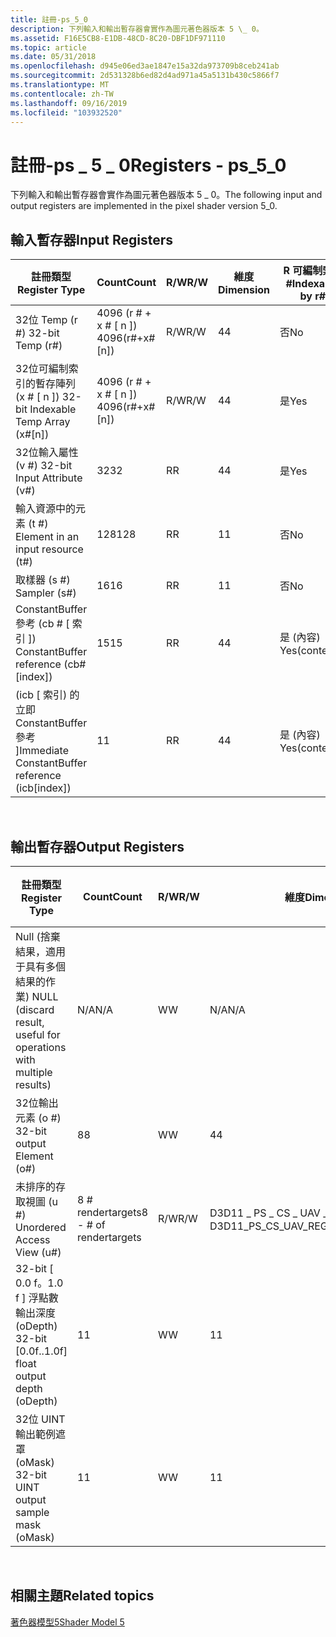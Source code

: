 ```yaml
---
title: 註冊-ps_5_0
description: 下列輸入和輸出暫存器會實作為圖元著色器版本 5 \_ 0。
ms.assetid: F16E5CB8-E1DB-48CD-8C20-DBF1DF971110
ms.topic: article
ms.date: 05/31/2018
ms.openlocfilehash: d945e06ed3ae1847e15a32da973709b8ceb241ab
ms.sourcegitcommit: 2d531328b6ed82d4ad971a45a5131b430c5866f7
ms.translationtype: MT
ms.contentlocale: zh-TW
ms.lasthandoff: 09/16/2019
ms.locfileid: "103932520"
---
```

# <a name="registers---ps_5_0"></a><span data-ttu-id="cfffd-103">註冊-ps \_ 5 \_ 0</span><span class="sxs-lookup"><span data-stu-id="cfffd-103">Registers - ps\_5\_0</span></span>

<span data-ttu-id="cfffd-104">下列輸入和輸出暫存器會實作為圖元著色器版本 5 \_ 0。</span><span class="sxs-lookup"><span data-stu-id="cfffd-104">The following input and output registers are implemented in the pixel shader version 5\_0.</span></span>

## <a name="input-registers"></a><span data-ttu-id="cfffd-105">輸入暫存器</span><span class="sxs-lookup"><span data-stu-id="cfffd-105">Input Registers</span></span>



| <span data-ttu-id="cfffd-106">註冊類型</span><span class="sxs-lookup"><span data-stu-id="cfffd-106">Register Type</span></span>                                     | <span data-ttu-id="cfffd-107">Count</span><span class="sxs-lookup"><span data-stu-id="cfffd-107">Count</span></span>              | <span data-ttu-id="cfffd-108">R/W</span><span class="sxs-lookup"><span data-stu-id="cfffd-108">R/W</span></span> | <span data-ttu-id="cfffd-109">維度</span><span class="sxs-lookup"><span data-stu-id="cfffd-109">Dimension</span></span> | <span data-ttu-id="cfffd-110">R 可編制索引\#</span><span class="sxs-lookup"><span data-stu-id="cfffd-110">Indexable by r\#</span></span> | <span data-ttu-id="cfffd-111">Defaults</span><span class="sxs-lookup"><span data-stu-id="cfffd-111">Defaults</span></span> | <span data-ttu-id="cfffd-112">需要 DCL</span><span class="sxs-lookup"><span data-stu-id="cfffd-112">Requires DCL</span></span> |
|---------------------------------------------------|--------------------|-----|-----------|------------------|----------|--------------|
| <span data-ttu-id="cfffd-113">32位 Temp (r \#) </span><span class="sxs-lookup"><span data-stu-id="cfffd-113">32-bit Temp (r\#)</span></span>                                 | <span data-ttu-id="cfffd-114">4096 (r \# + x \# \[ n \]) </span><span class="sxs-lookup"><span data-stu-id="cfffd-114">4096(r\#+x\#\[n\])</span></span> | <span data-ttu-id="cfffd-115">R/W</span><span class="sxs-lookup"><span data-stu-id="cfffd-115">R/W</span></span> | <span data-ttu-id="cfffd-116">4</span><span class="sxs-lookup"><span data-stu-id="cfffd-116">4</span></span>         | <span data-ttu-id="cfffd-117">否</span><span class="sxs-lookup"><span data-stu-id="cfffd-117">No</span></span>               | <span data-ttu-id="cfffd-118">None</span><span class="sxs-lookup"><span data-stu-id="cfffd-118">None</span></span>     | <span data-ttu-id="cfffd-119">Yes</span><span class="sxs-lookup"><span data-stu-id="cfffd-119">Yes</span></span>          |
| <span data-ttu-id="cfffd-120">32位可編制索引的暫存陣列 (x \# \[ n \]) </span><span class="sxs-lookup"><span data-stu-id="cfffd-120">32-bit Indexable Temp Array (x\#\[n\])</span></span>            | <span data-ttu-id="cfffd-121">4096 (r \# + x \# \[ n \]) </span><span class="sxs-lookup"><span data-stu-id="cfffd-121">4096(r\#+x\#\[n\])</span></span> | <span data-ttu-id="cfffd-122">R/W</span><span class="sxs-lookup"><span data-stu-id="cfffd-122">R/W</span></span> | <span data-ttu-id="cfffd-123">4</span><span class="sxs-lookup"><span data-stu-id="cfffd-123">4</span></span>         | <span data-ttu-id="cfffd-124">是</span><span class="sxs-lookup"><span data-stu-id="cfffd-124">Yes</span></span>              | <span data-ttu-id="cfffd-125">無</span><span class="sxs-lookup"><span data-stu-id="cfffd-125">None</span></span>     | <span data-ttu-id="cfffd-126">Yes</span><span class="sxs-lookup"><span data-stu-id="cfffd-126">Yes</span></span>          |
| <span data-ttu-id="cfffd-127">32位輸入屬性 (v \#) </span><span class="sxs-lookup"><span data-stu-id="cfffd-127">32-bit Input Attribute (v\#)</span></span>                      | <span data-ttu-id="cfffd-128">32</span><span class="sxs-lookup"><span data-stu-id="cfffd-128">32</span></span>                 | <span data-ttu-id="cfffd-129">R</span><span class="sxs-lookup"><span data-stu-id="cfffd-129">R</span></span>   | <span data-ttu-id="cfffd-130">4</span><span class="sxs-lookup"><span data-stu-id="cfffd-130">4</span></span>         | <span data-ttu-id="cfffd-131">是</span><span class="sxs-lookup"><span data-stu-id="cfffd-131">Yes</span></span>              | <span data-ttu-id="cfffd-132">無</span><span class="sxs-lookup"><span data-stu-id="cfffd-132">None</span></span>     | <span data-ttu-id="cfffd-133">Yes</span><span class="sxs-lookup"><span data-stu-id="cfffd-133">Yes</span></span>          |
| <span data-ttu-id="cfffd-134">輸入資源中的元素 (t \#) </span><span class="sxs-lookup"><span data-stu-id="cfffd-134">Element in an input resource (t\#)</span></span>                | <span data-ttu-id="cfffd-135">128</span><span class="sxs-lookup"><span data-stu-id="cfffd-135">128</span></span>                | <span data-ttu-id="cfffd-136">R</span><span class="sxs-lookup"><span data-stu-id="cfffd-136">R</span></span>   | <span data-ttu-id="cfffd-137">1</span><span class="sxs-lookup"><span data-stu-id="cfffd-137">1</span></span>         | <span data-ttu-id="cfffd-138">否</span><span class="sxs-lookup"><span data-stu-id="cfffd-138">No</span></span>               | <span data-ttu-id="cfffd-139">None</span><span class="sxs-lookup"><span data-stu-id="cfffd-139">None</span></span>     | <span data-ttu-id="cfffd-140">Yes</span><span class="sxs-lookup"><span data-stu-id="cfffd-140">Yes</span></span>          |
| <span data-ttu-id="cfffd-141">取樣器 (s \#) </span><span class="sxs-lookup"><span data-stu-id="cfffd-141">Sampler (s\#)</span></span>                                     | <span data-ttu-id="cfffd-142">16</span><span class="sxs-lookup"><span data-stu-id="cfffd-142">16</span></span>                 | <span data-ttu-id="cfffd-143">R</span><span class="sxs-lookup"><span data-stu-id="cfffd-143">R</span></span>   | <span data-ttu-id="cfffd-144">1</span><span class="sxs-lookup"><span data-stu-id="cfffd-144">1</span></span>         | <span data-ttu-id="cfffd-145">否</span><span class="sxs-lookup"><span data-stu-id="cfffd-145">No</span></span>               | <span data-ttu-id="cfffd-146">None</span><span class="sxs-lookup"><span data-stu-id="cfffd-146">None</span></span>     | <span data-ttu-id="cfffd-147">Yes</span><span class="sxs-lookup"><span data-stu-id="cfffd-147">Yes</span></span>          |
| <span data-ttu-id="cfffd-148">ConstantBuffer 參考 (cb \# \[ 索引 \]) </span><span class="sxs-lookup"><span data-stu-id="cfffd-148">ConstantBuffer reference (cb\#\[index\])</span></span>          | <span data-ttu-id="cfffd-149">15</span><span class="sxs-lookup"><span data-stu-id="cfffd-149">15</span></span>                 | <span data-ttu-id="cfffd-150">R</span><span class="sxs-lookup"><span data-stu-id="cfffd-150">R</span></span>   | <span data-ttu-id="cfffd-151">4</span><span class="sxs-lookup"><span data-stu-id="cfffd-151">4</span></span>         | <span data-ttu-id="cfffd-152">是 (內容) </span><span class="sxs-lookup"><span data-stu-id="cfffd-152">Yes(contents)</span></span>    | <span data-ttu-id="cfffd-153">無</span><span class="sxs-lookup"><span data-stu-id="cfffd-153">None</span></span>     | <span data-ttu-id="cfffd-154">Yes</span><span class="sxs-lookup"><span data-stu-id="cfffd-154">Yes</span></span>          |
| <span data-ttu-id="cfffd-155"> (icb \[ 索引) 的立即 ConstantBuffer 參考 \]</span><span class="sxs-lookup"><span data-stu-id="cfffd-155">Immediate ConstantBuffer reference (icb\[index\])</span></span> | <span data-ttu-id="cfffd-156">1</span><span class="sxs-lookup"><span data-stu-id="cfffd-156">1</span></span>                  | <span data-ttu-id="cfffd-157">R</span><span class="sxs-lookup"><span data-stu-id="cfffd-157">R</span></span>   | <span data-ttu-id="cfffd-158">4</span><span class="sxs-lookup"><span data-stu-id="cfffd-158">4</span></span>         | <span data-ttu-id="cfffd-159">是 (內容) </span><span class="sxs-lookup"><span data-stu-id="cfffd-159">Yes(contents)</span></span>    | <span data-ttu-id="cfffd-160">無</span><span class="sxs-lookup"><span data-stu-id="cfffd-160">None</span></span>     | <span data-ttu-id="cfffd-161">Yes</span><span class="sxs-lookup"><span data-stu-id="cfffd-161">Yes</span></span>          |



 

## <a name="output-registers"></a><span data-ttu-id="cfffd-162">輸出暫存器</span><span class="sxs-lookup"><span data-stu-id="cfffd-162">Output Registers</span></span>



| <span data-ttu-id="cfffd-163">註冊類型</span><span class="sxs-lookup"><span data-stu-id="cfffd-163">Register Type</span></span>                                                      | <span data-ttu-id="cfffd-164">Count</span><span class="sxs-lookup"><span data-stu-id="cfffd-164">Count</span></span>                   | <span data-ttu-id="cfffd-165">R/W</span><span class="sxs-lookup"><span data-stu-id="cfffd-165">R/W</span></span> | <span data-ttu-id="cfffd-166">維度</span><span class="sxs-lookup"><span data-stu-id="cfffd-166">Dimension</span></span>                                | <span data-ttu-id="cfffd-167">R 可編制索引\#</span><span class="sxs-lookup"><span data-stu-id="cfffd-167">Indexable by r\#</span></span> | <span data-ttu-id="cfffd-168">Defaults</span><span class="sxs-lookup"><span data-stu-id="cfffd-168">Defaults</span></span> | <span data-ttu-id="cfffd-169">需要 DCL</span><span class="sxs-lookup"><span data-stu-id="cfffd-169">Requires DCL</span></span> |
|--------------------------------------------------------------------|-------------------------|-----|------------------------------------------|------------------|----------|--------------|
| <span data-ttu-id="cfffd-170">Null (捨棄結果，適用于具有多個結果的作業) </span><span class="sxs-lookup"><span data-stu-id="cfffd-170">NULL (discard result, useful for operations with multiple results)</span></span> | <span data-ttu-id="cfffd-171">N/A</span><span class="sxs-lookup"><span data-stu-id="cfffd-171">N/A</span></span>                     | <span data-ttu-id="cfffd-172">W</span><span class="sxs-lookup"><span data-stu-id="cfffd-172">W</span></span>   | <span data-ttu-id="cfffd-173">N/A</span><span class="sxs-lookup"><span data-stu-id="cfffd-173">N/A</span></span>                                      | <span data-ttu-id="cfffd-174">N/A</span><span class="sxs-lookup"><span data-stu-id="cfffd-174">N/A</span></span>              | <span data-ttu-id="cfffd-175">N/A</span><span class="sxs-lookup"><span data-stu-id="cfffd-175">N/A</span></span>      | <span data-ttu-id="cfffd-176">否</span><span class="sxs-lookup"><span data-stu-id="cfffd-176">No</span></span>           |
| <span data-ttu-id="cfffd-177">32位輸出元素 (o \#) </span><span class="sxs-lookup"><span data-stu-id="cfffd-177">32-bit output Element (o\#)</span></span>                                        | <span data-ttu-id="cfffd-178">8</span><span class="sxs-lookup"><span data-stu-id="cfffd-178">8</span></span>                       | <span data-ttu-id="cfffd-179">W</span><span class="sxs-lookup"><span data-stu-id="cfffd-179">W</span></span>   | <span data-ttu-id="cfffd-180">4</span><span class="sxs-lookup"><span data-stu-id="cfffd-180">4</span></span>                                        | <span data-ttu-id="cfffd-181">N/A</span><span class="sxs-lookup"><span data-stu-id="cfffd-181">N/A</span></span>              | <span data-ttu-id="cfffd-182">N/A</span><span class="sxs-lookup"><span data-stu-id="cfffd-182">N/A</span></span>      | <span data-ttu-id="cfffd-183">否</span><span class="sxs-lookup"><span data-stu-id="cfffd-183">No</span></span>           |
| <span data-ttu-id="cfffd-184">未排序的存取視圖 (u \#) </span><span class="sxs-lookup"><span data-stu-id="cfffd-184">Unordered Access View (u\#)</span></span>                                        | <span data-ttu-id="cfffd-185">8 \# rendertargets</span><span class="sxs-lookup"><span data-stu-id="cfffd-185">8 - \# of rendertargets</span></span> | <span data-ttu-id="cfffd-186">R/W</span><span class="sxs-lookup"><span data-stu-id="cfffd-186">R/W</span></span> | <span data-ttu-id="cfffd-187">D3D11 \_ PS \_ CS \_ UAV \_ REGISTER \_ 元件</span><span class="sxs-lookup"><span data-stu-id="cfffd-187">D3D11\_PS\_CS\_UAV\_REGISTER\_COMPONENTS</span></span> | <span data-ttu-id="cfffd-188">否</span><span class="sxs-lookup"><span data-stu-id="cfffd-188">No</span></span>               | <span data-ttu-id="cfffd-189">否</span><span class="sxs-lookup"><span data-stu-id="cfffd-189">No</span></span>       | <span data-ttu-id="cfffd-190">是</span><span class="sxs-lookup"><span data-stu-id="cfffd-190">Yes</span></span>          |
| <span data-ttu-id="cfffd-191">32-bit \[ 0.0 f。1.0 f \] 浮點數輸出深度 (oDepth) </span><span class="sxs-lookup"><span data-stu-id="cfffd-191">32-bit \[0.0f..1.0f\] float output depth (oDepth)</span></span>                  | <span data-ttu-id="cfffd-192">1</span><span class="sxs-lookup"><span data-stu-id="cfffd-192">1</span></span>                       | <span data-ttu-id="cfffd-193">W</span><span class="sxs-lookup"><span data-stu-id="cfffd-193">W</span></span>   | <span data-ttu-id="cfffd-194">1</span><span class="sxs-lookup"><span data-stu-id="cfffd-194">1</span></span>                                        | <span data-ttu-id="cfffd-195">N/A</span><span class="sxs-lookup"><span data-stu-id="cfffd-195">N/A</span></span>              | <span data-ttu-id="cfffd-196">N/A</span><span class="sxs-lookup"><span data-stu-id="cfffd-196">N/A</span></span>      | <span data-ttu-id="cfffd-197">是</span><span class="sxs-lookup"><span data-stu-id="cfffd-197">Yes</span></span>          |
| <span data-ttu-id="cfffd-198">32位 UINT 輸出範例遮罩 (oMask) </span><span class="sxs-lookup"><span data-stu-id="cfffd-198">32-bit UINT output sample mask (oMask)</span></span>                             | <span data-ttu-id="cfffd-199">1</span><span class="sxs-lookup"><span data-stu-id="cfffd-199">1</span></span>                       | <span data-ttu-id="cfffd-200">W</span><span class="sxs-lookup"><span data-stu-id="cfffd-200">W</span></span>   | <span data-ttu-id="cfffd-201">1</span><span class="sxs-lookup"><span data-stu-id="cfffd-201">1</span></span>                                        | <span data-ttu-id="cfffd-202">N/A</span><span class="sxs-lookup"><span data-stu-id="cfffd-202">N/A</span></span>              | <span data-ttu-id="cfffd-203">N/A</span><span class="sxs-lookup"><span data-stu-id="cfffd-203">N/A</span></span>      | <span data-ttu-id="cfffd-204">是</span><span class="sxs-lookup"><span data-stu-id="cfffd-204">Yes</span></span>          |



 

## <a name="related-topics"></a><span data-ttu-id="cfffd-205">相關主題</span><span class="sxs-lookup"><span data-stu-id="cfffd-205">Related topics</span></span>

<dl> <dt>

[<span data-ttu-id="cfffd-206">著色器模型5</span><span class="sxs-lookup"><span data-stu-id="cfffd-206">Shader Model 5</span></span>](d3d11-graphics-reference-sm5.md)
</dt> </dl>

 

 





